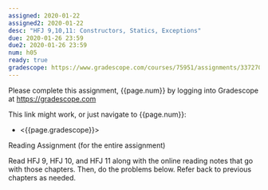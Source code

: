 ```yaml
---
assigned: 2020-01-22
assigned2: 2020-01-22 
desc: "HFJ 9,10,11: Constructors, Statics, Exceptions"
due: 2020-01-26 23:59
due2: 2020-01-26 23:59
num: h05
ready: true
gradescope: https://www.gradescope.com/courses/75951/assignments/337270
---
```


Please complete this assignment, {{page.num}} by logging into Gradescope at <https://gradescope.com>

This link might work, or just navigate to {{page.num}}:

* <{{page.gradescope}}>

Reading Assignment (for the entire assignment)

Read HFJ 9, HFJ 10, and HFJ 11 along with the online reading notes that go with those chapters. Then, do the problems below. Refer back to previous chapters as needed.
